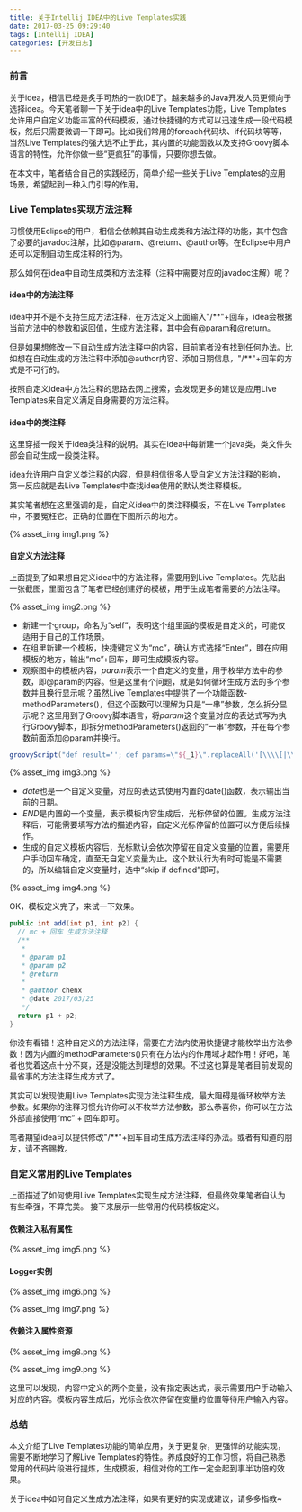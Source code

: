 ```yaml
---
title: 关于Intellij IDEA中的Live Templates实践
date: 2017-03-25 09:29:40
tags: [Intellij IDEA]
categories: [开发日志]
---
```

### 前言
关于idea，相信已经是炙手可热的一款IDE了。越来越多的Java开发人员更倾向于选择idea。今天笔者聊一下关于idea中的Live Templates功能，Live Templates允许用户自定义功能丰富的代码模板，通过快捷键的方式可以迅速生成一段代码模板，然后只需要微调一下即可。比如我们常用的foreach代码块、if代码块等等，当然Live Templates的强大远不止于此，其内置的功能函数以及支持Groovy脚本语言的特性，允许你做一些“更疯狂”的事情，只要你想去做。

在本文中，笔者结合自己的实践经历，简单介绍一些关于Live Templates的应用场景，希望起到一种入门引导的作用。
### Live Templates实现方法注释
习惯使用Eclipse的用户，相信会依赖其自动生成类和方法注释的功能，其中包含了必要的javadoc注解，比如@param、@return、@author等。在Eclipse中用户还可以定制自动生成注释的行为。

那么如何在idea中自动生成类和方法注释（注释中需要对应的javadoc注解）呢？

<!-- more -->

#### idea中的方法注释
idea中并不是不支持生成方法注释，在方法定义上面输入"/\*\*"+回车，idea会根据当前方法中的参数和返回值，生成方法注释，其中会有@param和@return。

但是如果想修改一下自动生成方法注释中的内容，目前笔者没有找到任何办法。比如想在自动生成的方法注释中添加@author内容、添加日期信息，"/\*\*"+回车的方式是不可行的。

按照自定义idea中方法注释的思路去网上搜索，会发现更多的建议是应用Live Templates来自定义满足自身需要的方法注释。
#### idea中的类注释
这里穿插一段关于idea类注释的说明。其实在idea中每新建一个java类，类文件头部会自动生成一段类注释。

idea允许用户自定义类注释的内容，但是相信很多人受自定义方法注释的影响，第一反应就是去Live Templates中查找idea使用的默认类注释模板。

其实笔者想在这里强调的是，自定义idea中的类注释模板，不在Live Templates中，不要冤枉它。正确的位置在下图所示的地方。

{% asset_img img1.png %}

#### 自定义方法注释
上面提到了如果想自定义idea中的方法注释，需要用到Live Templates。先贴出一张截图，里面包含了笔者已经创建好的模板，用于生成笔者需要的方法注释。

{% asset_img img2.png %}

- 新建一个group，命名为“self”，表明这个组里面的模板是自定义的，可能仅适用于自己的工作场景。
- 在组里新建一个模板，快捷键定义为“mc”，确认方式选择“Enter”，即在应用模板的地方，输出“mc”+回车，即可生成模板内容。
- 观察图中的模板内容，$param$表示一个自定义的变量，用于枚举方法中的参数，即@param的内容。但是这里有个问题，就是如何循环生成方法的多个参数并且换行显示呢？虽然Live Templates中提供了一个功能函数-methodParameters()，但这个函数可以理解为只是“一串”参数，怎么拆分显示呢？这里用到了Groovy脚本语言，将$param$这个变量对应的表达式写为执行Groovy脚本，即拆分methodParameters()返回的“一串”参数，并在每个参数前面添加@param并换行。
``` Groovy
groovyScript("def result=''; def params=\"${_1}\".replaceAll('[\\\\[|\\\\]|\\\\s]', '').split(',').toList(); for(i = 0; i < params.size(); i++) {result+='* @param ' + params[i] + ((i < params.size() - 1) ? '\\n\\b' : '')}; return result", methodParameters())
```
{% asset_img img3.png %}

- $date$也是一个自定义变量，对应的表达式使用内置的date()函数，表示输出当前的日期。
- $END$是内置的一个变量，表示模板内容生成后，光标停留的位置。生成方法注释后，可能需要填写方法的描述内容，自定义光标停留的位置可以方便后续操作。
- 生成的自定义模板内容后，光标默认会依次停留在自定义变量的位置，需要用户手动回车确定，直至无自定义变量为止。这个默认行为有时可能是不需要的，所以编辑自定义变量时，选中“skip if defined”即可。

{% asset_img img4.png %}

OK，模板定义完了，来试一下效果。

``` java
public int add(int p1, int p2) {
  // mc + 回车 生成方法注释
  /**
   *
   * @param p1
   * @param p2
   * @return
   *
   * @author chenx
   * @date 2017/03/25
   */  
  return p1 + p2;
}
```

你没有看错！这种自定义的方法注释，需要在方法内使用快捷键才能枚举出方法参数！因为内置的methodParameters()只有在方法内的作用域才起作用！好吧，笔者也觉着这点十分不爽，还是没能达到理想的效果。不过这也算是笔者目前发现的最省事的方法注释生成方式了。

其实可以发现使用Live Templates实现方法注释生成，最大阻碍是循环枚举方法参数。如果你的注释习惯允许你可以不枚举方法参数，那么恭喜你，你可以在方法外部直接使用“mc” + 回车即可。

笔者期望idea可以提供修改"/\*\*"+回车自动生成方法注释的办法。或者有知道的朋友，请不吝赐教。

### 自定义常用的Live Templates
上面描述了如何使用Live Templates实现生成方法注释，但最终效果笔者自认为有些牵强，不算完美。
接下来展示一些常用的代码模板定义。

#### 依赖注入私有属性

{% asset_img img5.png %}

#### Logger实例

{% asset_img img6.png %}

{% asset_img img7.png %}

#### 依赖注入属性资源

{% asset_img img8.png %}

{% asset_img img9.png %}

这里可以发现，内容中定义的两个变量，没有指定表达式，表示需要用户手动输入对应的内容。模板内容生成后，光标会依次停留在变量的位置等待用户输入内容。

### 总结
本文介绍了Live Templates功能的简单应用，关于更复杂，更强悍的功能实现，需要不断地学习了解Live Templates的特性。养成良好的工作习惯，将自己熟悉常用的代码片段进行提炼，生成模板，相信对你的工作一定会起到事半功倍的效果。

关于idea中如何自定义生成方法注释，如果有更好的实现或建议，请多多指教~
